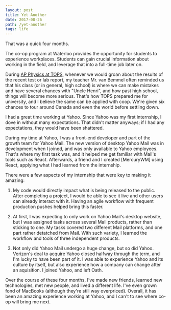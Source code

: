 ```yaml
---
layout: post
title: Yet Another
date: 2017-08-26
path: /yet-another
tags: life
---
```


That was a quick four months.

The co-op program at Waterloo provides the opportunity for students to experience workplaces. Students can gain crucial information about working in the field, and leverage that into a full-time job later on.

During [AP Physics at TOPS](https://michaelkim.me/2017/04/20/ap-physics.html), whenever we would groan about the results of the recent test or lab report, my teacher Mr. van Bemmel often reminded us that his class (or in general, high school) is where we can make mistakes and have several chances with "Uncle Henri", and how past high school, things will become more serious. That's how TOPS prepared me for university, and I believe the same can be applied with coop. We're given six chances to tour around Canada and even the world before settling down.

I had a great time working at Yahoo. Since Yahoo was my first internship, I dove in without many expectations. That didn't matter anyways; if I had any expectations, they would have been shattered.

During my time at Yahoo, I was a front-end developer and part of the growth team for Yahoo Mail. The new version of desktop Yahoo Mail was in development when I joined, and was only available to Yahoo employees. That's where my first task was, and it helped me get familiar with Mail's tools such as React. Afterwards, a friend and I created [MercuryWM] using React, applying what I had learned from the internship.

There were a few aspects of my internship that were key to making it amazing:

1.  My code would directly impact what is being released to the public. After completing a project, I would be able to see it live and other users can already interact with it. Having an agile workflow with frequent production pushes helped bring this faster.

2.  At first, I was expecting to only work on Yahoo Mail's desktop website, but I was assigned tasks across several Mail products, rather than sticking to one. My tasks covered two different Mail platforms, and one part rather detatched from Mail. With such variety, I learned the workflow and tools of three independent products.

3.  Not only did Yahoo Mail undergo a huge change, but so did Yahoo. Verizon's deal to acquire Yahoo closed halfway through the term, and I'm lucky to have been part of it. I was able to experience Yahoo and its culture by itself, but also experience how a company can change after an aquisition. I joined Yahoo, and left Oath.

Over the course of these four months, I've made new friends, learned new technologies, met new people, and lived a different life. I've even grown fond of MacBooks (although they're still way overpriced). Overall, it has been an amazing experience working at Yahoo, and I can't to see where co-op will bring me next.
